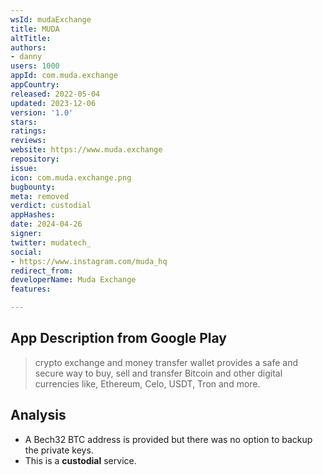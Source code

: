 ```yaml
---
wsId: mudaExchange
title: MUDA
altTitle: 
authors:
- danny
users: 1000
appId: com.muda.exchange
appCountry: 
released: 2022-05-04
updated: 2023-12-06
version: '1.0'
stars: 
ratings: 
reviews: 
website: https://www.muda.exchange
repository: 
issue: 
icon: com.muda.exchange.png
bugbounty: 
meta: removed
verdict: custodial
appHashes: 
date: 2024-04-26
signer: 
twitter: mudatech_
social:
- https://www.instagram.com/muda_hq
redirect_from: 
developerName: Muda Exchange
features: 

---
```


## App Description from Google Play 

> crypto exchange and money transfer wallet provides a safe and secure way to buy, sell and transfer Bitcoin and other digital currencies like, Ethereum, Celo, USDT, Tron and more.

## Analysis 

- A Bech32 BTC address is provided but there was no option to backup the private keys. 
- This is a **custodial** service.
